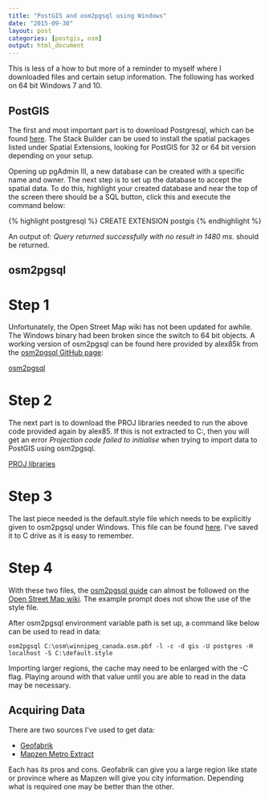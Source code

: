 ```yaml
---
title: "PostGIS and osm2pgsql using Windows"
date: "2015-09-30"
layout: post
categories: [postgis, osm]
output: html_document
---
```


This is less of a how to but more of a reminder to myself where I downloaded files and certain setup information.  The following has worked on 64 bit Windows 7 and 10.

## PostGIS

The first and most important part is to download Postgresql, which can be found [here](http://www.postgresql.org/download/windows/).  The Stack Builder can be used to install the spatial packages listed under Spatial Extensions, looking for PostGIS for 32 or 64 bit version depending on your setup.

Opening up pgAdmin III, a new database can be created with a specific name and owner.  The next step is to set up the database to accept the spatial data.  To do this, highlight your created database and near the top of the screen there should be a SQL button, click this and execute the command below:

{% highlight postgresql %}
CREATE EXTENSION postgis
{% endhighlight %}

An output of: *Query returned successfully with no result in 1480 ms.* should be returned.

## osm2pgsql

# Step 1

Unfortunately, the Open Street Map wiki has not been updated for awhile.  The Windows binary had been broken since the switch to 64 bit objects.  A working version of osm2pgsql can be found here provided by alex85k from the [osm2pgsql GitHub page](https://github.com/openstreetmap/osm2pgsql/issues/17):

[osm2pgsql](https://dl.dropboxusercontent.com/u/63393258/osm2pgsql_testRelease.zip)

# Step 2

The next part is to download the PROJ libraries needed to run the above code provided again by alex85.  If this is not extracted to C:\, then you will get an error *Projection code failed to initialise* when trying to import data to PostGIS using osm2pgsql.

[PROJ libraries](https://dl.dropboxusercontent.com/u/63393258/PROJ.zip)

# Step 3

The last piece needed is the default.style file which needs to be explicitly given to osm2pgsql under Windows.  This file can be found [here](https://raw.githubusercontent.com/openstreetmap/osm2pgsql/master/default.style).  I've saved it to C drive as it is easy to remember.

# Step 4

With these two files, the [osm2pgsql guide](http://wiki.openstreetmap.org/wiki/Osm2pgsql#Windows) can almost be followed on the [Open Street Map wiki](http://wiki.openstreetmap.org/wiki/Osm2pgsql#Windows).  The example prompt does not show the use of the style file.

After osm2pgsql environment variable path is set up, a command like below can be used to read in data:

```
osm2pgsql C:\osm\winnipeg_canada.osm.pbf -l -c -d gis -U postgres -H localhost -S C:\default.style
```

Importing larger regions, the cache may need to be enlarged with the -C flag.  Playing around with that value until you are able to read in the data may be necessary. 

## Acquiring Data

There are two sources I've used to get data:

- [Geofabrik](http://download.geofabrik.de/index.html)
- [Mapzen Metro Extract](https://mapzen.com/data/metro-extracts)

Each has its pros and cons.  Geofabrik can give you a large region like state or province where as Mapzen will give you city information.  Depending what is required one may be better than the other.

